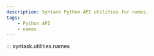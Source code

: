 ```yaml
---
description: Syntask Python API utilities for names.
tags:
    - Python API
    - names
---
```


::: syntask.utilities.names
